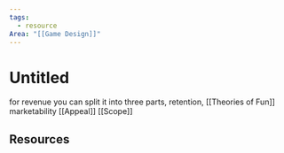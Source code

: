 ```yaml
---
tags:
  - resource
Area: "[[Game Design]]"
---
```


# Untitled

for revenue you can split it into three parts,
retention, [[Theories of Fun]]
marketability [[Appeal]]
[[Scope]]


## Resources
